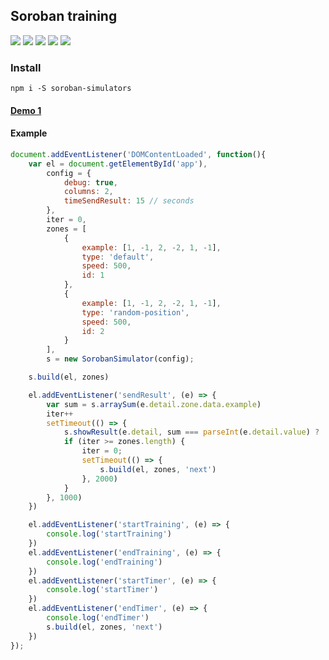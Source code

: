 ## Soroban training

![](https://travis-ci.org/web-west/soroban-simulators.svg?branch=master) ![](https://img.shields.io/github/stars/web-west/soroban-simulators.svg) ![](https://img.shields.io/github/forks/web-west/soroban-simulators.svg) ![](https://img.shields.io/github/tag/web-west/soroban-simulators.svg) ![](https://img.shields.io/github/issues/web-west/soroban-simulators.svg)

### Install

`npm i -S soroban-simulators`

#### [Demo 1](https://web-west.github.io/soroban-simulators/dist/index.html)

#### Example

```javascript
document.addEventListener('DOMContentLoaded', function(){
    var el = document.getElementById('app'),
        config = {
            debug: true,
            columns: 2,
            timeSendResult: 15 // seconds
        },
        iter = 0,
        zones = [
            {
                example: [1, -1, 2, -2, 1, -1],
                type: 'default',
                speed: 500,
                id: 1
            },
            {
                example: [1, -1, 2, -2, 1, -1],
                type: 'random-position',
                speed: 500,
                id: 2
            }
        ],                
        s = new SorobanSimulator(config);

    s.build(el, zones)

    el.addEventListener('sendResult', (e) => {
        var sum = s.arraySum(e.detail.zone.data.example)
        iter++
        setTimeout(() => {
            s.showResult(e.detail, sum === parseInt(e.detail.value) ? 'success' : 'error')
            if (iter >= zones.length) {
                iter = 0;
                setTimeout(() => {
                    s.build(el, zones, 'next')
                }, 2000)
            }
        }, 1000)
    })

    el.addEventListener('startTraining', (e) => {
        console.log('startTraining')
    })
    el.addEventListener('endTraining', (e) => {
        console.log('endTraining')
    })
    el.addEventListener('startTimer', (e) => {
        console.log('startTimer')
    })
    el.addEventListener('endTimer', (e) => {
        console.log('endTimer')
        s.build(el, zones, 'next')
    })
});

```